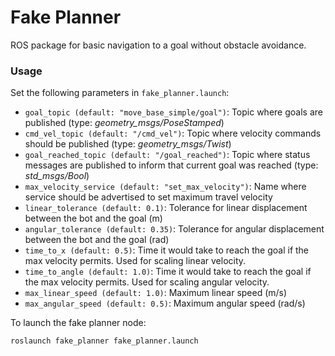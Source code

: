 # Fake Planner

ROS package for basic navigation to a goal without obstacle avoidance.

### Usage
Set the following parameters in `fake_planner.launch`:
  - `goal_topic (default: "move_base_simple/goal")`: Topic where goals are published (type: *geometry_msgs/PoseStamped*)
  - `cmd_vel_topic (default: "/cmd_vel")`: Topic where velocity commands should be published (type: *geometry_msgs/Twist*)
  - `goal_reached_topic (default: "/goal_reached")`: Topic where status messages are published to inform that current goal was reached (type: *std_msgs/Bool*)
  - `max_velocity_service (default: "set_max_velocity")`: Name where service should be advertised to set maximum travel velocity
  - `linear_tolerance (default: 0.1)`: Tolerance for linear displacement between the bot and the goal (m)
  - `angular_tolerance (default: 0.35)`: Tolerance for angular displacement between the bot and the goal (rad)
  - `time_to_x (default: 0.5)`: Time it would take to reach the goal if the max velocity permits. Used for scaling linear velocity.
  - `time_to_angle (default: 1.0)`: Time it would take to reach the goal if the max velocity permits. Used for scaling angular velocity.
  - `max_linear_speed (default: 1.0)`: Maximum linear speed (m/s)
  - `max_angular_speed (default: 0.5)`: Maximum angular speed (rad/s)

To launch the fake planner node:
```bash
roslaunch fake_planner fake_planner.launch
```

